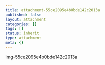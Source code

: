```yaml
---
title: attachment-55ce2095e4b0bde142c2013a
published: false
layout: attachment
categories: []
tags: []
status: inherit
type: attachment
meta: {}
---
```


img-55ce2095e4b0bde142c2013a

